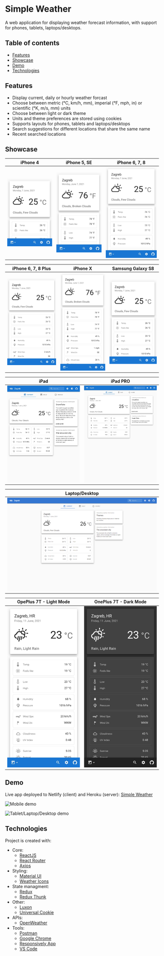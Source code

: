 # Simple Weather

A web application for displaying weather forecast information, with support for phones, tablets, laptops/desktops.

## Table of contents

- [Features](#features)
- [Showcase](#showcase)
- [Demo](#demo)
- [Technologies](#technologies)

## Features

- Display current, daily or hourly weather forcast
- Choose between metric (°C, km/h, mm), imperial (°F, mph, in) or scientific (°K, m/s, mm) units
- Choose between light or dark theme
- Units and theme preferences are stored using cookies
- Supports layouts for phones, tablets and laptops/desktops
- Search suggestions for different locations that share the same name
- Recent searched locations

## Showcase

| iPhone 4                         | iPhone 5, SE                            | iPhone 6, 7, 8                             |
| -------------------------------- | --------------------------------------- | ------------------------------------------ |
| ![iPhone 4](images/iPhone_4.jpg) | ![iPhone 5, SE](images/iPhone_5_SE.jpg) | ![iPhone 6, 7, 8](images/iPhone_6_7_8.jpg) |

| iPhone 6, 7, 8 Plus                                  | iPhone X                         | Samsung Galaxy S8                                   |
| ---------------------------------------------------- | -------------------------------- | --------------------------------------------------- |
| ![iPhone 6, 7, 8 Plus](images/iPhone_6_7_8_Plus.jpg) | ![iPhone X](images/iPhone_X.jpg) | ![Samsung Galaxy S8 ](images/Samsung_Galaxy_S8.jpg) |

| iPad                     | iPad PRO                         |
| ------------------------ | -------------------------------- |
| ![iPad](images/iPad.jpg) | ![iPad PRO](images/iPad_Pro.jpg) |

| Laptop/Desktop                               |
| -------------------------------------------- |
| ![Laptop/Desktop](images/Laptop-Desktop.png) |

| OpePlus 7T - Light Mode                         | OnePlus 7T - Dark Mode                        |
| ----------------------------------------------- | --------------------------------------------- |
| ![OpePlus 7T - Light Mode](images/Light_7T.jpg) | ![OpePlus 7T - Dark Mode](images/Dark_7T.jpg) |

## Demo

Live app deployed to Netlify (client) and Heroku (server): [Simple Weather](https://priceless-tesla-d4503b.netlify.app/)

<!-- Mobile demo: -->

![Mobile demo](images/iphone_v3.gif)

<!-- Tablet/Laptop/Desktop demo: -->

![Tablet/Laptop/Desktop demo](images/laptop_v3.gif)

## Technologies

Project is created with:

- Core:
  - [ReactJS](https://reactjs.org/)
  - [React Router](https://reactrouter.com/)
  - [Axios ](https://www.npmjs.com/package/axios)
- Styling:
  - [Material UI](https://material-ui.com/)
  - [Weather Icons](https://erikflowers.github.io/weather-icons/)
- State managment:
  - [Redux](https://redux.js.org/)
  - [Redux Thunk](https://github.com/reduxjs/redux-thunk)
- Other:
  - [Luxon](https://moment.github.io/luxon/)
  - [Universal Cookie](https://github.com/reactivestack/cookies/tree/master/packages/universal-cookie#readme)
- APIs:
  - [OpenWeather](https://openweathermap.org/api)
- Tools:
  - [Postman](https://www.postman.com/)
  - [Google Chrome](https://www.google.com/chrome/)
  - [Responsively App](https://responsively.app/)
  - [VS Code](https://code.visualstudio.com/)
